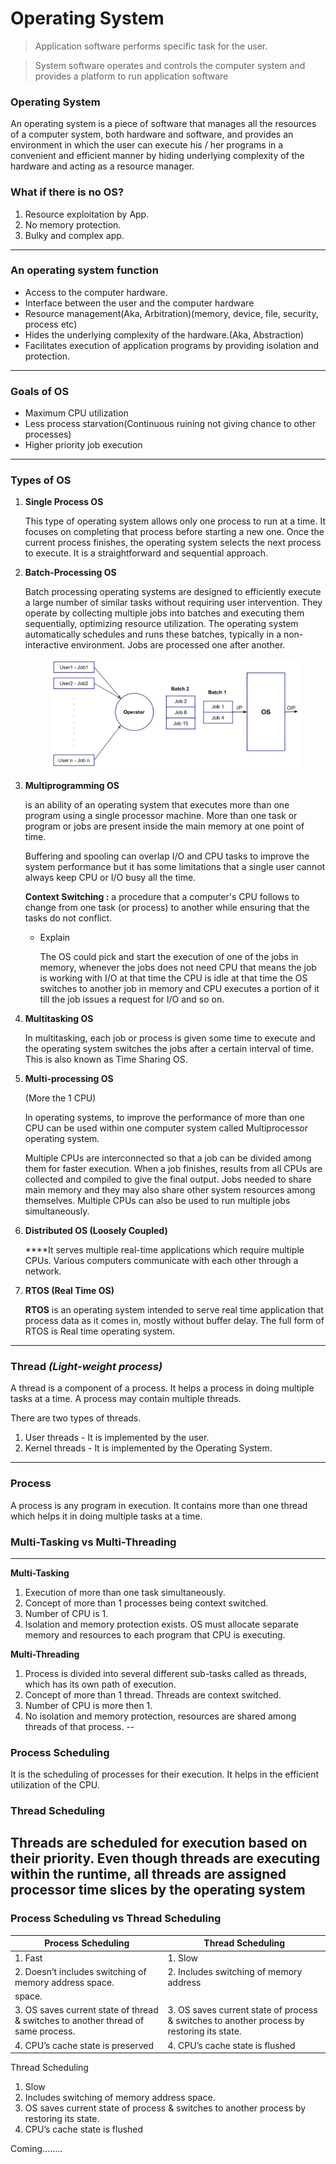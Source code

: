 # Operating System

> Application software performs specific task	for	the user.
> 

> System software operates and controls the computer	system and provides a platform to run application software
> 

### Operating System

An operating system is a piece of software that manages all the resources of a computer system, both hardware and software, and provides an environment in which the user can execute his / her programs in a convenient and efficient manner by hiding underlying complexity of the hardware and acting as a resource manager.

### What if there is no OS?

1. Resource exploitation by App.
2. No memory protection.
3. Bulky and complex app.
---
### An operating system function

- Access to the computer hardware.
- Interface between the user and the computer hardware
- Resource management(Aka, Arbitration)(memory, device, file, security, process etc)
- Hides the underlying complexity of the hardware.(Aka, Abstraction)
- Facilitates execution of application programs by providing isolation and protection.
---
### Goals of OS

- Maximum CPU utilization
- Less process starvation(Continuous ruining not giving chance to other processes)
- Higher priority job execution
---
### Types of OS

1. **Single Process OS**
    
    This type of operating system allows only one process to run at a time. It focuses on completing that process before starting a new one. Once the current process finishes, the operating system selects the next process to execute. It is a straightforward and sequential approach.
    
2. **Batch-Processing OS**
    
    Batch processing operating systems are designed to efficiently execute a large number of similar tasks without requiring user intervention. They operate by collecting multiple jobs into batches and executing them sequentially, optimizing resource utilization. The operating system automatically schedules and runs these batches, typically in a non-interactive environment. Jobs are processed one after another.
    
   <p align="center">
     <img src="Operating System/Simple-Batch-Operating-System.jpg" width="400" title="Batch-Processing OS">
   </p>
    
   
3. **Multiprogramming OS**
    
    is an ability of an operating system that executes more than one program using a single processor machine. More than one task or program or jobs are present inside the main memory at one point of time. 
    
    Buffering and spooling can overlap I/O and CPU tasks to improve the system performance but it has some limitations that a single user cannot always keep CPU or I/O busy all the time.
    
    **Context Switching :** a procedure that a computer's CPU follows to change from one task (or process) to another while ensuring that the tasks do not conflict.
    
    - Explain
        
        The OS could pick and start the execution of one of the jobs in memory, whenever the jobs does not need CPU that means the job is working with I/O at that time the CPU is idle at that time the OS switches to another job in memory and CPU executes a portion of it till the job issues a request for I/O and so on.
        
4. **Multitasking OS**
    
    In multitasking, each job or process is given some time to execute and the operating system switches the jobs after a certain interval of time. This is also known as Time Sharing OS.
    
5. **Multi-processing OS**
    
    (More the 1 CPU) 
    
    In operating systems, to improve the performance of more than one CPU can be used within one computer system called Multiprocessor operating system.
    
    Multiple CPUs are interconnected so that a job can be divided among them for faster execution. When a job finishes, results from all CPUs are collected and compiled to give the final output. Jobs needed to share main memory and they may also share other system resources among themselves. Multiple CPUs can also be used to run multiple jobs simultaneously.
    
6. **Distributed OS (Loosely Coupled)**
    
    ****It serves multiple real-time applications which require multiple CPUs. Various computers communicate with each other through a network.
    
7. **RTOS (Real Time OS)**
    
    **RTOS** is an operating system intended to serve real time application that process data as it comes in, mostly without buffer delay. The full form of RTOS is Real time operating system.
    
---
### **Thread** *(Light-weight process)*

A thread is a component of a process. It helps a process in doing multiple tasks at a time. A process may contain multiple threads.

There are two types of threads.

1. User threads - It is implemented by the user.
2. Kernel threads - It is implemented by the Operating System.
---
### **Process**

A process is any program in execution. It contains more than one thread which helps it in doing multiple tasks at a time.

### Multi-Tasking vs Multi-Threading
---
**Multi-Tasking**

1. Execution of more than one task simultaneously.
2. Concept of more than 1 processes being context switched.
3. Number of CPU is 1.
4. Isolation and memory protection exists. OS must allocate separate memory and resources to each program that CPU is executing.

**Multi-Threading**

1. Process is divided into several different
sub-tasks called as threads, which has its
own path of execution.
2. Concept of more than 1 thread. Threads are context switched.
3. Number of CPU is more then 1.
4. No isolation and memory protection, resources are shared among threads of that process.
--
### ****Process Scheduling****

It is the scheduling of processes for their execution. It helps in the efficient utilization of the CPU.

### Thread Scheduling

Threads are scheduled for execution based on their priority. Even though threads are
executing within the runtime, all threads are assigned processor time slices by the operating
system
---
### Process Scheduling vs Thread Scheduling

 | Process Scheduling | Thread Scheduling |
 |-------------------|---------------------|
 | 1. Fast | 1. Slow |
 | 2. Doesn’t includes switching of memory address space.| 2. Includes switching of memory address
space. |
| 3. OS saves current state of thread & switches to another thread of same process. | 3. OS saves current state of process & switches to another process by restoring its state.|
| 4. CPU’s cache state is preserved | 4. CPU’s cache state is flushed|


Thread Scheduling

1. Slow
2. Includes switching of memory address
space.
3. OS saves current state of process &
switches to another process by restoring its
state.
4. CPU’s cache state is flushed

Coming........


